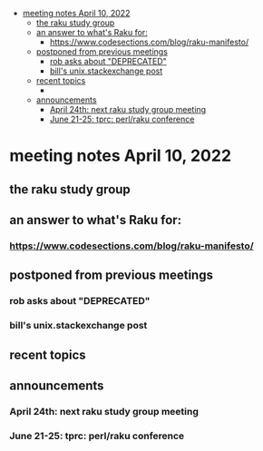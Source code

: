 - [meeting notes April 10, 2022](#org4b34b59)
  - [the raku study group](#org0631366)
  - [an answer to what's Raku for:](#orgeeb90a8)
    - [<https://www.codesections.com/blog/raku-manifesto/>](#org7a7c7de)
  - [postponed from previous meetings](#orgad4dd57)
    - [rob asks about "DEPRECATED"](#org0c0eefa)
    - [bill's unix.stackexchange post](#orgb680705)
  - [recent topics](#org368822d)
    - [](#orgdca4046)
  - [announcements](#orgb462bd0)
    - [April 24th: next raku study group meeting](#orgdbeb166)
    - [June 21-25: tprc: perl/raku conference](#org24b0353)


<a id="org4b34b59"></a>

# meeting notes April 10, 2022


<a id="org0631366"></a>

## the raku study group


<a id="orgeeb90a8"></a>

## an answer to what's Raku for:


<a id="org7a7c7de"></a>

### <https://www.codesections.com/blog/raku-manifesto/>


<a id="orgad4dd57"></a>

## postponed from previous meetings


<a id="org0c0eefa"></a>

### rob asks about "DEPRECATED"


<a id="orgb680705"></a>

### bill's unix.stackexchange post


<a id="org368822d"></a>

## recent topics


<a id="orgdca4046"></a>

### 


<a id="orgb462bd0"></a>

## announcements


<a id="orgdbeb166"></a>

### April 24th: next raku study group meeting


<a id="org24b0353"></a>

### June 21-25: tprc: perl/raku conference

